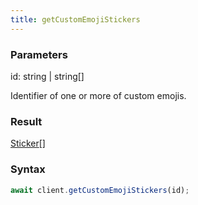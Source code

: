 ```yaml
---
title: getCustomEmojiStickers
---
```


### Parameters 

<div class="flex flex-col gap-3"><div><div class="font-mono"><span class="font-bold">id</span><span class="opacity-50">:</span> <span>string</span> <span class="opacity-50">|</span> <span>string</span><span class="opacity-50">[]</span></div><div class="pl-3"><div class="no-margin">

Identifier of one or more of custom emojis.

</div></div></div></div>

### Result 

<div class="font-mono"><a href="/gh/types/sticker"  >Sticker</a><span class="opacity-50">[]</span></div>

### Syntax

```ts
await client.getCustomEmojiStickers(id);
```



